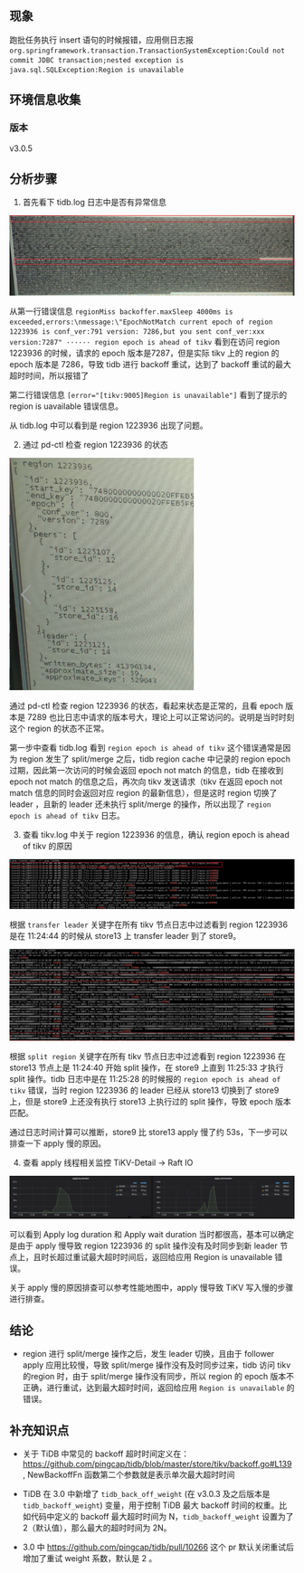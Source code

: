 ## 现象
跑批任务执行 insert 语句的时候报错，应用侧日志报 `org.springframework.transaction.TransactionSystemException:Could not commit JDBC transaction;nested exception is java.sql.SQLException:Region is unavailable`

## 环境信息收集
### 版本

v3.0.5


## 分析步骤

1. 首先看下 tidb.log 日志中是否有异常信息

![tidb-log](./resources/case958-tidb-log.png)

从第一行错误信息 `regionMiss backoffer.maxSleep 4000ms is exceeded,errors:\nmessage:\"EpochNotMatch current epoch of region 1223936 is conf_ver:791 version: 7286,but you sent conf_ver:xxx version:7287" ······ region epoch is ahead of tikv` 看到在访问 region 1223936 的时候，请求的 epoch 版本是7287，但是实际 tikv 上的 region 的 epoch 版本是 7286，导致 tidb 进行 backoff 重试，达到了 backoff 重试的最大超时时间，所以报错了

第二行错误信息 `[error="[tikv:9005]Region is unavailable"]` 看到了提示的 region is uavailable 错误信息。

从 tidb.log 中可以看到是 region 1223936 出现了问题。

2. 通过 pd-ctl 检查 region 1223936 的状态

![region-1223936](./resources/case958-region-1223936.png)

通过 pd-ctl 检查 region 1223936 的状态，看起来状态是正常的，且看 epoch 版本是 7289 也比日志中请求的版本号大，理论上可以正常访问的。说明是当时时刻这个 region 的状态不正常。

第一步中查看 tidb.log 看到 `region epoch is ahead of tikv` 这个错误通常是因为 region 发生了 split/merge 之后，tidb region cache 中记录的 region epoch 过期，因此第一次访问的时候会返回 epoch not match 的信息，tidb 在接收到 epoch not match 的信息之后，再次向 tikv 发送请求（tikv 在返回 epoch not match 信息的同时会返回对应 region 的最新信息），但是这时 region 切换了 leader ，且新的 leader 还未执行 split/merge 的操作，所以出现了 `region epoch is ahead of tikv` 日志。

3. 查看 tikv.log 中关于 region 1223936 的信息，确认 region epoch is ahead of tikv 的原因

![transfer-leader](./resources/case958-transfer-leader.png)

根据 `transfer leader` 关键字在所有 tikv 节点日志中过滤看到 region 1223936 是在 11:24:44 的时候从 store13 上 transfer leader 到了 store9。

![split-region](./resources/case958-split-region.png)

根据 `split region` 关键字在所有 tikv 节点日志中过滤看到 region 1223936 在 store13 节点上是 11:24:40 开始 split 操作，在 store9 上直到 11:25:33 才执行 split 操作。tidb 日志中是在 11:25:28 的时候报的 `region epoch is ahead of tikv` 错误，当时 region 1223936 的 leader 已经从 store13 切换到了 store9 上，但是 store9 上还没有执行 store13 上执行过的 split 操作，导致 epoch 版本匹配。

通过日志时间计算可以推断，store9 比 store13 apply 慢了约 53s，下一步可以排查一下 apply 慢的原因。

4. 查看 apply 线程相关监控 TiKV-Detail -> Raft IO

![apply-wait-duration](./resources/case958-apply-wait-duration.png)

可以看到 Apply log duration 和 Apply wait duration 当时都很高，基本可以确定是由于 apply 慢导致 region 1223936 的 split 操作没有及时同步到新 leader 节点上，且时长超过重试最大超时时间后，返回给应用 Region is unavailable 错误。

关于 apply 慢的原因排查可以参考性能地图中，apply 慢导致 TiKV 写入慢的步骤进行排查。



## 结论
- region 进行 split/merge 操作之后，发生 leader 切换，且由于 follower apply 应用比较慢，导致 split/merge 操作没有及时同步过来，tidb 访问 tikv 的region 时，由于 split/merge 操作没有同步，所以 region 的 epoch 版本不正确，进行重试，达到最大超时时间，返回给应用 `Region is unavailable` 的错误。

## 补充知识点

* 关于 TiDB 中常见的 backoff 超时时间定义在：https://github.com/pingcap/tidb/blob/master/store/tikv/backoff.go#L139 , NewBackoffFn 函数第二个参数就是表示单次最大超时时间

* TiDB 在 3.0 中新增了 `tidb_back_off_weight` (在 v3.0.3 及之后版本是 `tidb_backoff_weight`) 变量，用于控制 TiDB 最大 backoff 时间的权重。比如代码中定义的 backoff 最大超时时间为 N，`tidb_backoff_weight` 设置为了 2（默认值），那么最大的超时时间为 2N。

* 3.0 中 https://github.com/pingcap/tidb/pull/10266 这个 pr 默认关闭重试后增加了重试 weight 系数，默认是 2 。



